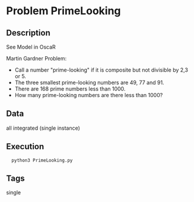# Problem PrimeLooking
## Description
See Model in OscaR

Martin Gardner Problem:
 * Call a number "prime-looking" if it is composite but not divisible by 2,3 or 5.
 * The three smallest prime-looking numbers are 49, 77 and 91.
 * There are 168 prime numbers less than 1000.
 * How many prime-looking numbers are there less than 1000?

## Data
all integrated (single instance)

## Execution
```
  python3 PrimeLooking.py
```

## Tags
  single

